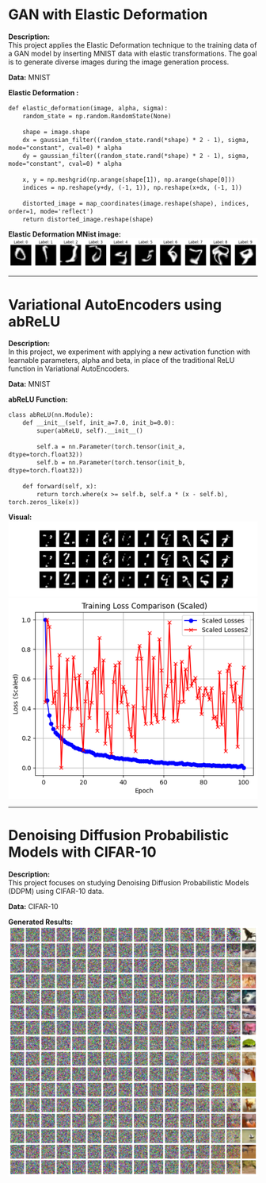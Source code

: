 # GAN with Elastic Deformation

**Description:**  
This project applies the Elastic Deformation technique to the training data of a GAN model by inserting MNIST data with elastic transformations. The goal is to generate diverse images during the image generation process.

**Data:** MNIST

**Elastic Deformation :**
```
def elastic_deformation(image, alpha, sigma):
    random_state = np.random.RandomState(None)

    shape = image.shape
    dx = gaussian_filter((random_state.rand(*shape) * 2 - 1), sigma, mode="constant", cval=0) * alpha
    dy = gaussian_filter((random_state.rand(*shape) * 2 - 1), sigma, mode="constant", cval=0) * alpha

    x, y = np.meshgrid(np.arange(shape[1]), np.arange(shape[0]))
    indices = np.reshape(y+dy, (-1, 1)), np.reshape(x+dx, (-1, 1))

    distorted_image = map_coordinates(image.reshape(shape), indices, order=1, mode='reflect')
    return distorted_image.reshape(shape)
```

**Elastic Deformation MNist image:**
![gan1](png\gan1.png)

---

# Variational AutoEncoders using abReLU

**Description:**  
In this project, we experiment with applying a new activation function with learnable parameters, alpha and beta, in place of the traditional ReLU function in Variational AutoEncoders.

**Data:** MNIST

**abReLU Function:**
```
class abReLU(nn.Module):
    def __init__(self, init_a=7.0, init_b=0.0):
        super(abReLU, self).__init__()

        self.a = nn.Parameter(torch.tensor(init_a, dtype=torch.float32))
        self.b = nn.Parameter(torch.tensor(init_b, dtype=torch.float32))

    def forward(self, x):
        return torch.where(x >= self.b, self.a * (x - self.b), torch.zeros_like(x))
```

**Visual:**
![vae1](png\vae1.png)
![vae2](png\vae2.png)

---

# Denoising Diffusion Probabilistic Models with CIFAR-10

**Description:**  
This project focuses on studying Denoising Diffusion Probabilistic Models (DDPM) using CIFAR-10 data.

**Data:** CIFAR-10

**Generated Results:**
![ddpm1](png\ddpm1.png)
```
